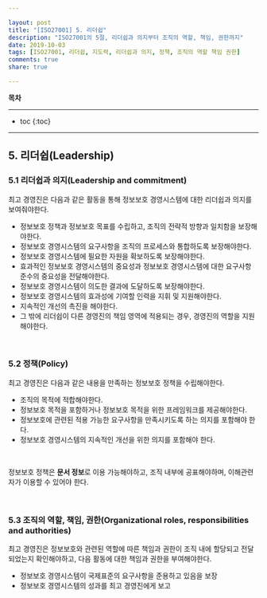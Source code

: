 ```yaml
---

layout: post
title: "[ISO27001] 5. 리더쉽"
description: "ISO27001의 5절, 리더쉽과 의지부터 조직의 역할, 책임, 권한까지"
date: 2019-10-03
tags: [ISO27001, 리더쉽, 지도력, 리더쉽과 의지, 정책, 조직의 역할 책임 권한]
comments: true
share: true

---
```


**목차**

---

* toc
{:toc}

---

## 5. 리더쉽(Leadership)
### 5.1 리더쉽과 의지(Leadership and commitment)

최고 경영진은 다음과 같은 활동을 통해 정보보호 경영시스템에 대한 리더쉽과 의지를 보여줘야한다.

- 정보보호 정책과 정보보호 목표를 수립하고, 조직의 전략적 방향과 일치함을 보장해야한다.
- 정보보호 경영시스템의 요구사항을 조직의 프로세스와 통합하도록 보장해야한다.
- 정보보호 경영시스템에 필요한 자원을 확보하도록 보장해야한다.
- 효과적인 정보보호 경영시스템의 중요성과 정보보호 경영시스템에 대한 요구사항 준수의 중요성을 전달해야한다.
- 정보보호 경영시스템이 의도한 결과에 도달하도록 보장해야한다.
- 정보보호 경영시스템의 효과성에 기여할 인력을 지휘 및 지원해야한다.
- 지속적인 개선의 촉진을 해야한다.
- 그 밖에 리더쉽이 다른 경영진의 책임 영역에 적용되는 경우, 경영진의 역할을 지원해야한다.

<br>

### 5.2 정책(Policy)

최고 경영진은 다음과 같은 내용을 만족하는 정보보호 정책을 수립해야한다.

- 조직의 목적에 적합해야한다.
- 정보보호 목적을 포함하거나 정보보호 목적을 위한 프레임워크를 제공해야한다.
- 정보보호에 관련된 적용 가능한 요구사항을 만족시키도록 하는 의지를 포함해야 한다.
- 정보보호 경영시스템의 지속적인 개선을 위한 의지를 포함해야 한다.

<br>

정보보호 정책은 **문서 정보**로 이용 가능해야하고, 조직 내부에 공표해야하며, 이해관련자가 이용할 수 있어야 한다.

<br>

### 5.3 조직의 역할, 책임, 권한(Organizational roles, responsibilities and authorities)

최고 경영진은 정보보호와 관련된 역할에 따른 책임과 권한이 조직 내에 할당되고 전달되었는지 확인해야하고, 다음 활동에 대한 책임과 권한을 부여해야한다.

- 정보보호 경영시스템이 국제표준의 요구사항을 준용하고 있음을 보장
- 정보보호 경영시스템의 성과를 최고 경영진에게 보고

